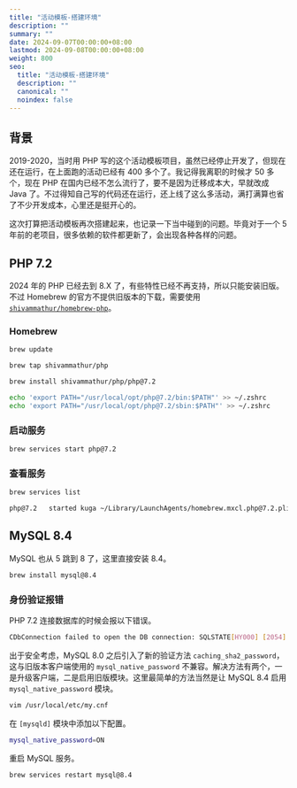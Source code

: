 ```yaml
---
title: "活动模板-搭建环境"
description: ""
summary: ""
date: 2024-09-07T00:00:00+08:00
lastmod: 2024-09-08T00:00:00+08:00
weight: 800
seo:
  title: "活动模板-搭建环境"
  description: ""
  canonical: ""
  noindex: false
---
```


## 背景

2019-2020，当时用 PHP 写的这个活动模板项目，虽然已经停止开发了，但现在还在运行，在上面跑的活动已经有 400 多个了。我记得我离职的时候才 50 多个，现在 PHP 在国内已经不怎么流行了，要不是因为迁移成本大，早就改成 Java 了。不过得知自己写的代码还在运行，还上线了这么多活动，满打满算也省了不少开发成本，心里还是挺开心的。

这次打算把活动模板再次搭建起来，也记录一下当中碰到的问题。毕竟对于一个 5 年前的老项目，很多依赖的软件都更新了，会出现各种各样的问题。

## PHP 7.2

2024 年的 PHP 已经去到 8.X 了，有些特性已经不再支持，所以只能安装旧版。不过 Homebrew 的官方不提供旧版本的下载，需要使用 [`shivammathur/homebrew-php`](https://github.com/shivammathur/homebrew-php)。

### Homebrew

```bash {frame="none"}
brew update
```

```bash {frame="none"}
brew tap shivammathur/php
```

```bash {frame="none"}
brew install shivammathur/php/php@7.2
```

```bash {frame="none"}
echo 'export PATH="/usr/local/opt/php@7.2/bin:$PATH"' >> ~/.zshrc
echo 'export PATH="/usr/local/opt/php@7.2/sbin:$PATH"' >> ~/.zshrc
```

### 启动服务

```bash {frame="none"}
brew services start php@7.2
```

### 查看服务

```bash {frame="none"}
brew services list
```

```bash {frame="none"}
php@7.2   started kuga ~/Library/LaunchAgents/homebrew.mxcl.php@7.2.plist
```

## MySQL 8.4

MySQL 也从 5 跳到 8 了，这里直接安装 8.4。

```bash {frame="none"}
brew install mysql@8.4
```

### 身份验证报错

PHP 7.2 连接数据库的时候会报以下错误。

```bash {frame="none"}
CDbConnection failed to open the DB connection: SQLSTATE[HY000] [2054] The server requested authentication method unknown to the client
```

出于安全考虑，MySQL 8.0 之后引入了新的验证方法 `caching_sha2_password`，这与旧版本客户端使用的 `mysql_native_password` 不兼容。解决方法有两个，一是升级客户端，二是启用旧版模块。这里最简单的方法当然是让 MySQL 8.4 启用 `mysql_native_password` 模块。

```bash {frame="none"}
vim /usr/local/etc/my.cnf
```

在 `[mysqld]` 模块中添加以下配置。

```bash {frame="none"}
mysql_native_password=ON
```

重启 MySQL 服务。

```bash {frame="none"}
brew services restart mysql@8.4
```
